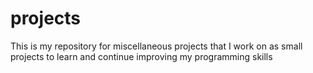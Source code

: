 # projects
This is my repository for miscellaneous projects that I work on as small projects to learn and continue improving my programming skills
